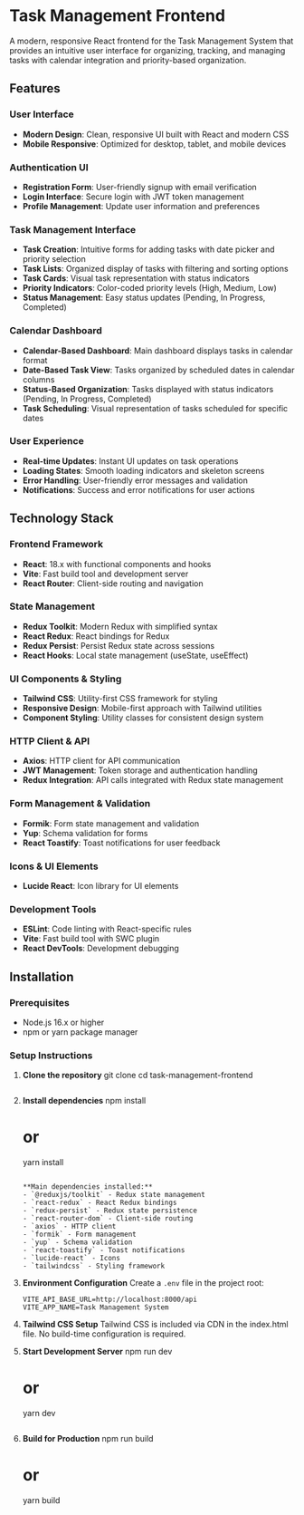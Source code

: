 # Task Management Frontend

A modern, responsive React frontend for the Task Management System that provides an intuitive user interface for organizing, tracking, and managing tasks with calendar integration and priority-based organization.

## Features

### User Interface
- **Modern Design**: Clean, responsive UI built with React and modern CSS
- **Mobile Responsive**: Optimized for desktop, tablet, and mobile devices

### Authentication UI
- **Registration Form**: User-friendly signup with email verification
- **Login Interface**: Secure login with JWT token management
- **Profile Management**: Update user information and preferences

### Task Management Interface
- **Task Creation**: Intuitive forms for adding tasks with date picker and priority selection
- **Task Lists**: Organized display of tasks with filtering and sorting options
- **Task Cards**: Visual task representation with status indicators
- **Priority Indicators**: Color-coded priority levels (High, Medium, Low)
- **Status Management**: Easy status updates (Pending, In Progress, Completed)

### Calendar Dashboard
- **Calendar-Based Dashboard**: Main dashboard displays tasks in calendar format
- **Date-Based Task View**: Tasks organized by scheduled dates in calendar columns
- **Status-Based Organization**: Tasks displayed with status indicators (Pending, In Progress, Completed)
- **Task Scheduling**: Visual representation of tasks scheduled for specific dates

### User Experience
- **Real-time Updates**: Instant UI updates on task operations
- **Loading States**: Smooth loading indicators and skeleton screens
- **Error Handling**: User-friendly error messages and validation
- **Notifications**: Success and error notifications for user actions

## Technology Stack

### Frontend Framework
- **React**: 18.x with functional components and hooks
- **Vite**: Fast build tool and development server
- **React Router**: Client-side routing and navigation

### State Management
- **Redux Toolkit**: Modern Redux with simplified syntax
- **React Redux**: React bindings for Redux
- **Redux Persist**: Persist Redux state across sessions
- **React Hooks**: Local state management (useState, useEffect)

### UI Components & Styling
- **Tailwind CSS**: Utility-first CSS framework for styling
- **Responsive Design**: Mobile-first approach with Tailwind utilities
- **Component Styling**: Utility classes for consistent design system

### HTTP Client & API
- **Axios**: HTTP client for API communication
- **JWT Management**: Token storage and authentication handling
- **Redux Integration**: API calls integrated with Redux state management

### Form Management & Validation
- **Formik**: Form state management and validation
- **Yup**: Schema validation for forms
- **React Toastify**: Toast notifications for user feedback

### Icons & UI Elements
- **Lucide React**: Icon library for UI elements

### Development Tools
- **ESLint**: Code linting with React-specific rules
- **Vite**: Fast build tool with SWC plugin
- **React DevTools**: Development debugging

## Installation

### Prerequisites
- Node.js 16.x or higher
- npm or yarn package manager

### Setup Instructions

1. **Clone the repository**
   git clone <repository-url>
   cd task-management-frontend
   ```

2. **Install dependencies**
   npm install
   # or
   yarn install
   ```

   **Main dependencies installed:**
   - `@reduxjs/toolkit` - Redux state management
   - `react-redux` - React Redux bindings
   - `redux-persist` - Redux state persistence
   - `react-router-dom` - Client-side routing
   - `axios` - HTTP client
   - `formik` - Form management
   - `yup` - Schema validation
   - `react-toastify` - Toast notifications
   - `lucide-react` - Icons
   - `tailwindcss` - Styling framework
   ```

3. **Environment Configuration**
   Create a `.env` file in the project root:
   ```env
   VITE_API_BASE_URL=http://localhost:8000/api
   VITE_APP_NAME=Task Management System
   ```

4. **Tailwind CSS Setup**
  Tailwind CSS is included via CDN in the index.html file.
  No build-time configuration is required.
    

4. **Start Development Server**
   npm run dev
   # or
   yarn dev
   ```

5. **Build for Production**
   npm run build
   # or
   yarn build
   ```
